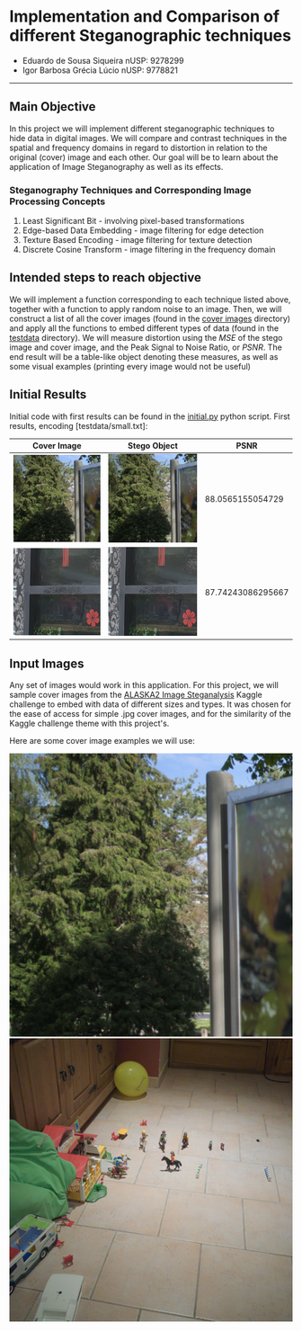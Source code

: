 # Implementation and Comparison of different Steganographic techniques
* Eduardo de Sousa Siqueira		nUSP: 9278299
* Igor Barbosa Grécia Lúcio		nUSP: 9778821
---

## Main Objective

In this project we will implement different steganographic techniques to hide data in digital images. We will compare and contrast techniques in the spatial and frequency domains in regard to distortion in relation to the original (cover) image and each other. Our goal will be to learn about the application of Image Steganography as well as its effects.

### Steganography Techniques and Corresponding Image Processing Concepts
1. Least Significant Bit - involving pixel-based transformations
2. Edge-based Data Embedding - image filtering for edge detection
3. Texture Based Encoding - image filtering for texture detection
4. Discrete Cosine Transform - image filtering in the frequency domain

## Intended steps to reach objective
We will implement a function corresponding to each technique listed above, together with a function to apply random noise to an image. Then, we will construct a list of all the cover images (found in the [cover images](cover_images/) directory) and apply all the functions to embed different types of data (found in the [testdata](testdata/) directory). We will measure distortion using the *MSE* of the stego image and cover image, and the Peak Signal to Noise Ratio, or *PSNR*. The end result will be a table-like object denoting these measures, as well as some visual examples (printing every image would not be useful)

## Initial Results
Initial code with first results can be found in the [initial.py](initial.py) python script. First results, encoding [testdata/small.txt]:

Cover Image | Stego Object | PSNR
---|---|---
![](cover_images/00001.jpg)|![](stego00001.png)|88.0565155054729
![](cover_images/00005.jpg)|![](stego00005.png)|87.74243086295667

## Input Images
Any set of images would work in this application. For this project, we will sample cover images from the [ALASKA2 Image Steganalysis](https://www.kaggle.com/c/alaska2-image-steganalysis/data) Kaggle challenge to embed with data of different sizes and types. It was chosen for the ease of access for simple .jpg cover images, and for the similarity of the Kaggle challenge theme with this project's.

Here are some cover image examples we will use:

![Example01](cover_images/00001.jpg)    ![Example02](cover_images/00002.jpg)
